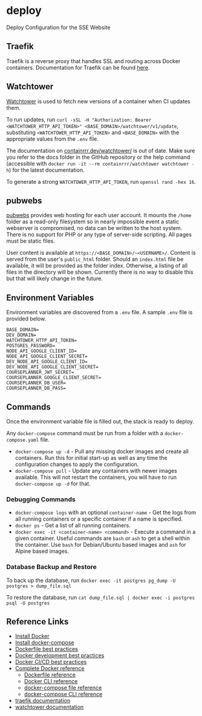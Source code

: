 # deploy
Deploy Configuration for the SSE Website

## Traefik
Traefik is a reverse proxy that handles SSL and routing across Docker containers. Documentation for Traefik can be found [here](https://doc.traefik.io/traefik/).

<!-- (commented out because the web dashboard is disabled now)
### HTTP Basic Authentication
Traefik uses htpasswd files for basic authentication. The `htpasswd` utility is provided by the package `apache2-utils` on Debian-based systems. To add or modify an entry, use `htpasswd -c /path/to/file username`.
-->

## Watchtower
[Watchtower](https://github.com/containrrr/watchtower/) is used to fetch new versions of a container when CI updates them. 

To run updates, run `curl -sSL -H "Authorization: Bearer <WATCHTOWER_HTTP_API_TOKEN>" <BASE_DOMAIN>/watchtower/v1/update`, substituting `<WATCHTOWER_HTTP_API_TOKEN>` and `<BASE_DOMAIN>` with the appropriate values from the `.env` file.

The documentation on [containrrr.dev/watchtower/](https://containrrr.dev/watchtower/) is out of date. Make sure you refer to the docs folder in the GitHub repository or the help command (accessible with `docker run -it --rm containrrr/watchtower watchtower -h`) for the latest documentation.

To generate a strong `WATCHTOWER_HTTP_API_TOKEN`, run `openssl rand -hex 16`.

## pubwebs
[pubwebs](https://github.com/galenguyer/pubwebs) provides web hosting for each user account. It mounts the `/home` folder as a read-only filesystem so in nearly impossible event a static webserver is compromised, no data can be written to the host system. There is no support for PHP or any type of server-side scripting. All pages must be static files.

User content is available at `https://<BASE_DOMAIN>/~<USERNAME>/`. Content is served from the user's `public_html` folder. Should an `index.html` file be available, it will be provided as the folder index. Otherwise, a listing of all files in the directory will be shown. Currently there is no way to disable this but that will likely change in the future.

## Environment Variables
Environment variables are discovered from a `.env` file. A sample `.env` file is provided below.
```
BASE_DOMAIN=
DEV_DOMAIN=
WATCHTOWER_HTTP_API_TOKEN=
POSTGRES_PASSWORD=
NODE_API_GOOGLE_CLIENT_ID=
NODE_API_GOOGLE_CLIENT_SECRET=
DEV_NODE_API_GOOGLE_CLIENT_ID=
DEV_NODE_API_GOOGLE_CLIENT_SECRET=
COURSEPLANNER_JWT_SECRET=
COURSEPLANNER_GOOGLE_CLIENT_SECRET=
COURSEPLANNER_DB_USER=
COURSEPLANNER_DB_PASS=
```

## Commands
Once the environment variable file is filled out, the stack is ready to deploy. 

Any `docker-compose` command must be run from a folder with a `docker-compose.yaml` file.

- `docker-compose up -d` - Pull any missing docker images and create all containers. Run this for initial start-up as well as any time the configuration changes to apply the configuration.
- `docker-compose pull` - Update any containers with newer images available. This will not restart the containers, you will have to run `docker-compose up -d` for that.

### Debugging Commands
- `docker-compose logs` with an optional `container-name` - Get the logs from all running containers or a specific container if a name is specified.
- `docker ps` - Get a list of all running containers.
- `docker exec -it <container-name> <command>` - Execute a command in a given container. Useful commands are `bash` or `ash` to get a shell within the container. Use `bash` for Debian/Ubuntu based images and `ash` for Alpine based images.

### Database Backup and Restore
To back up the database, run `docker exec -it postgres pg_dump -U postgres > dump_file.sql`

To restore the database, run `cat dump_file.sql | docker exec -i postgres psql -U postgres`

## Reference Links
- [Install Docker](https://docs.docker.com/engine/install/)
- [Install docker-compose](https://docs.docker.com/compose/install/)
- [Dockerfile best practices](https://docs.docker.com/develop/develop-images/dockerfile_best-practices/)
- [Docker development best practices](https://docs.docker.com/develop/dev-best-practices/)
- [Docker CI/CD best practices](https://docs.docker.com/ci-cd/best-practices/)
- [Complete Docker reference](https://docs.docker.com/reference/)
    - [Dockerfile reference](https://docs.docker.com/engine/reference/builder/)
    - [Docker CLI reference](https://docs.docker.com/engine/reference/commandline/cli/)
    - [docker-compose file reference](https://docs.docker.com/compose/compose-file/compose-file-v3/)
    - [docker-compose CLI reference](https://docs.docker.com/compose/reference/overview/)
- [traefik documentation](https://doc.traefik.io/traefik/)
- [watchtower documentation](https://github.com/containrrr/watchtower/tree/main/docs)
